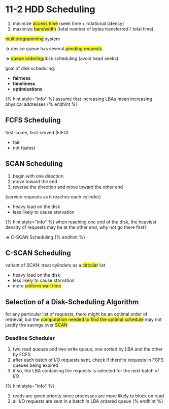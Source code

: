 # 11-2 HDD Scheduling

1. minimize <mark style="color:blue;">access time</mark> (seek time + rotational latency)
2. maximize <mark style="color:blue;">bandwidth</mark> (total number of bytes transferred / total time)

<mark style="color:blue;">multiprogramming</mark> system

&#x20;   **->** device queue has several <mark style="color:blue;">pending requests</mark>

&#x20;   **->** <mark style="color:blue;">queue ordering</mark>/disk scheduling (avoid head seeks)

goal of disk scheduling:

* **fairness**
* **timeliness**
* **optimizations**

{% hint style="info" %}
assume that increasing LBAs mean increasing physical addresses
{% endhint %}

## FCFS Scheduling

first-come, first-served (FIFO)

* fair
* not fastest

## SCAN Scheduling

1. begin with one direction
2. move toward the end
3. reverse the direction and move toward the other end

(service requests as it reaches each cylinder)

* heavy load on the disk
* less likely to cause starvation

{% hint style="info" %}
when reaching one end of the disk, the heaviest density of requests may be at the other end, why not go there first?

&#x20;   **->** C-SCAN Scheduling
{% endhint %}

## C-SCAN Scheduling

variant of SCAN: treat cylinders as a <mark style="color:blue;">circular</mark> list

* heavy load on the disk
* less likely to cause starvation
* more <mark style="color:blue;">uniform wait time</mark>

## Selection of a Disk-Scheduling Algorithm

for any particular list of requests, there might be an optimal order of retrieval, but the <mark style="color:blue;">computation needed to find the optimal schedule</mark> may not justify the savings over <mark style="color:blue;">SCAN</mark>

### Deadline Scheduler

1. two read queues and two write queue, one sorted by LBA and the other by FCFS
2. after each batch of I/O requests sent, check if there're requests in FCFS queues being expired
3. if so, the LBA containing the requests is selected for the next batch of I/O

{% hint style="info" %}
1. reads are given priority since processes are more likely to block on read
2. all I/O requests are sent in a batch in LBA ordered queue
{% endhint %}
